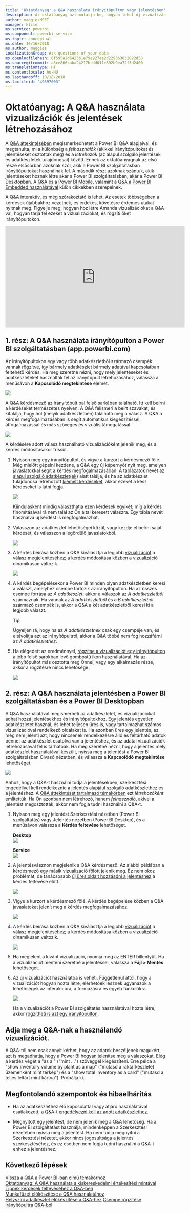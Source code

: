 ```yaml
---
title: 'Oktatóanyag: a Q&A használata irányítópulton vagy jelentésben'
description: Az oktatóanyag azt mutatja be, hogyan lehet új vizualizációkat létrehozni irányítópultokon és jelentésekben a Power BI Q&A használatával.
author: maggiesMSFT
manager: kfile
ms.service: powerbi
ms.component: powerbi-service
ms.topic: conceptual
ms.date: 10/16/2018
ms.author: maggies
LocalizationGroup: Ask questions of your data
ms.openlocfilehash: 6f595a2d6423b1e79e927ee2d229363632022d58
ms.sourcegitcommit: a3ce866caba24217bcdd011e892b9ea72f3d2400
ms.translationtype: HT
ms.contentlocale: hu-HU
ms.lasthandoff: 10/18/2018
ms.locfileid: "49397003"
---
```

# <a name="tutorial-how-to-use-qa-to-create-visualizations-and-build-reports"></a>Oktatóanyag: A Q&A használata vizualizációk és jelentések létrehozásához
A [Q&A áttekintésében](consumer/end-user-q-and-a.md) megismerkedhetett a Power BI Q&A alapjaival, és megtanulta, mi a különbség a *felhasználók* (akikkel irányítópultokat és jelentéseket osztottak meg) és a *létrehozók* (az alapul szolgáló jelentések és adatkészletek tulajdonosai) között. Ennek az oktatóanyagnak az első része elsősorban azoknak szól, akik a Power BI szolgáltatásban irányítópultokat használnak fel. A második részt azoknak szántuk, akik jelentéseket hoznak létre akár a Power BI szolgáltatásban, akár a Power BI Desktopban. A [Q&A és a Power BI Mobile](consumer/mobile/mobile-apps-ios-qna.md), valamint a [Q&A a Power BI Embedded használatával](developer/qanda.md) külön cikkekben szerepelnek.

A Q&A interaktív, és még szórakoztató is lehet. Az esetek többségében a kérdések újabbakhoz vezetnek, és érdekes, követésre érdemes utakat nyitnak meg. Figyelje meg, hogyan hoz létre Amanda vizualizációkat a Q&A-val, hogyan tárja fel ezeket a vizualizációkat, és rögzíti őket irányítópultokon.

<iframe width="560" height="315" src="https://www.youtube.com/embed/qMf7OLJfCz8?list=PL1N57mwBHtN0JFoKSR0n-tBkUJHeMP2cP" frameborder="0" allowfullscreen></iframe>

## <a name="part-1-use-qa-on-a-dashboard-in-power-bi-service-apppowerbicom"></a>1. rész: A Q&A használata irányítópulton a Power BI szolgáltatásban (app.powerbi.com)
Az irányítópultokon egy vagy több adatkészletből származó csempék vannak rögzítve, így bármely adatkészlet bármely adatával kapcsolatban feltehető kérdés. Ha meg szeretné nézni, hogy mely jelentéseket és adatkészleteket használták fel az irányítópult létrehozásához, válassza a menüsávon a **Kapcsolódó megtekintése** elemet.

![](media/power-bi-tutorial-q-and-a/power-bi-view-related.png)

A Q&A kérdésmező az irányítópult bal felső sarkában található. Itt kell beírni a kérdéseket természetes nyelven. A Q&A felismeri a beírt szavakat, és kitalálja, hogy hol (melyik adatkészletben) található meg a válasz. A Q&A a kérdés megfogalmazásában is segít automatikus kiegészítéssel, átfogalmazással és más szöveges és vizuális támogatással.

![](media/power-bi-tutorial-q-and-a/powerbi-qna.png)

A kérdésére adott válasz használható vizualizációként jelenik meg, és a kérdés módosításakor frissül.

1. Nyisson meg egy irányítópultot, és vigye a kurzort a kérdésmező fölé. Még mielőtt gépelni kezdene, a Q&A egy új képernyőt nyit meg, amelyen javaslatokkal segít a kérdés megfogalmazásában. A táblázatok nevét az [alapul szolgáló adatkészlet(ek)](service-get-data.md) alatt találja, és ha az adatkészlet tulajdonosa létrehozott [kiemelt kérdéseket](service-q-and-a-create-featured-questions.md), akkor ezeket a kész kérdéseket is látni fogja.

   ![](media/power-bi-tutorial-q-and-a/powerbi-qna-cursor.png)

   Kiindulásként mindig választhatja ezen kérdések egyikét, míg a kérdés finomításával rá nem talál az Ön által keresett válaszra. Egy tábla nevét használva új kérdést is megfogalmazhat.

2. Válasszon az adatkészlet lehetőségei közül, vagy kezdje el beírni saját kérdését, és válasszon a legördülő javaslatokból.

   ![](media/power-bi-tutorial-q-and-a/powerbi-qna-list.png)

3. A kérdés beírása közben a Q&A kiválasztja a legjobb [vizualizációt](visuals/power-bi-visualization-types-for-reports-and-q-and-a.md) a válasz megjelenítéséhez; a kérdés módosítása közben a vizualizáció dinamikusan változik.

   ![](media/power-bi-tutorial-q-and-a/powerbi-qna-viz.png)

4. A kérdés begépelésekor a Power BI minden olyan adatkészletben keresi a választ, amelyhez csempe tartozik az irányítópulton.  Ha az összes csempe forrása az *A adatkészlet*, akkor a válaszok az *A adatkészletből* származnak.  Ha vannak az *A adatkészletből* és a *B adatkészletből* származó csempék is, akkor a Q&A a két adatkészletből keresi ki a legjobb választ.

   > [!TIP]
   > Ügyeljen rá, hogy ha az *A adatkészletnek* csak egy csempéje van, és eltávolítja azt az irányítópultról, akkor a Q&A többé nem fog hozzáférni az *A adatkészlethez*.
   >
   >
5. Ha elégedett az eredménnyel, [rögzítse a vizualizációt egy irányítópulton](service-dashboard-pin-tile-from-q-and-a.md) a jobb felső sarokban lévő gombostű ikon használatával. Ha az irányítópultot más osztotta meg Önnel, vagy egy alkalmazás része, akkor a rögzítésre nincs lehetősége.

   ![](media/power-bi-tutorial-q-and-a/pbi_qna_finish-typing-question.jpg)

##    <a name="part-2-use-qa-in-a-report-in-power-bi-service-or-power-bi-desktop"></a>2. rész: A Q&A használata jelentésben a Power BI szolgáltatásban és a Power BI Desktopban

A Q&A használatával megismerheti az adatkészletet, és vizualizációkat adhat hozzá jelentésekhez és irányítópultokhoz. Egy jelentés egyetlen adatkészletet használ, és lehet teljesen üres is, vagy tartalmazhat számos vizualizációval rendelkező oldalakat is. Ha azonban üres egy jelentés, az még nem jelenti azt, hogy nincsenek rendelkezésre álló és feltárható adatok benne: az adatkészlet csatolva van a jelentéshez, és az adatai vizualizációk létrehozásával fel is tárhatóak.  Ha meg szeretné nézni, hogy a jelentés mely adatkészlet használatával készült, nyissa meg a jelentést a Power BI szolgáltatásban Olvasó nézetben, és válassza a **Kapcsolódó megtekintése** lehetőséget.

![](media/power-bi-tutorial-q-and-a/power-bi-view-related.png)

Ahhoz, hogy a Q&A-t használni tudja a jelentésekben, szerkesztési engedéllyel kell rendelkeznie a jelentés alapjául szolgáló adatkészlethez és a jelentéshez. A [Q&A áttekintését tartalmazó témakörben](consumer/end-user-q-and-a.md) ezt *létrehozóként* említettük. Ha Ön azonban nem létrehozó, hanem *felhasználó*, akivel a jelentést megosztották, akkor nem fogja tudni használni a Q&A-t.

1. Nyisson meg egy jelentést Szerkesztési nézetben (Power BI szolgáltatás) vagy Jelentés nézetben (Power BI Desktop), és a menüsávon válassza a **Kérdés feltevése** lehetőséget.

    **Desktop**    
    ![](media/power-bi-tutorial-q-and-a/power-bi-desktop-question.png)

    **Service**    
    ![](media/power-bi-tutorial-q-and-a/power-bi-service.png)

2. A jelentésvásznon megjelenik a Q&A kérdésmező. Az alábbi példában a kérdésmező egy másik vizualizáció fölött jelenik meg. Ez nem okoz problémát, de tanácsosabb [új üres oldalt hozzáadni a jelentéshez](power-bi-report-add-page.md) a kérdés feltevése előtt.

    ![](media/power-bi-tutorial-q-and-a/power-bi-ask-question.png)

3. Vigye a kurzort a kérdésmező fölé. A kérdés begépelése közben a Q&A javaslatokat jelenít meg a kérdés megfogalmazásához.

   ![](media/power-bi-tutorial-q-and-a/power-bi-q-and-a-suggestions.png)

4. A kérdés beírása közben a Q&A kiválasztja a legjobb [vizualizációt](visuals/power-bi-visualization-types-for-reports-and-q-and-a.md) a válasz megjelenítéséhez; a kérdés módosítása közben a vizualizáció dinamikusan változik.

   ![](media/power-bi-tutorial-q-and-a/power-bi-q-and-a-visual.png)

5. Ha megjelent a kívánt vizualizáció, nyomja meg az ENTER billentyűt. Ha a vizualizációt menteni szeretné a jelentéssel, válassza a **Fájl > Mentés** lehetőséget.

6. Az új vizualizációt használatba is veheti. Függetlenül attól, hogy a vizualizációt hogyan hozta létre, elérhetőek lesznek ugyanazok a lehetőségek az interakcióra, a formázásra és egyéb funkciókra.

   ![](media/power-bi-tutorial-q-and-a/power-bi-q-and-a-ellipses.png)

   Ha a vizualizációt a Power BI szolgáltatás használatával hozta létre, akkor [rögzítheti is azt egy irányítópulton](service-dashboard-pin-tile-from-q-and-a.md).

## <a name="tell-qa-which-visualization-to-use"></a>Adja meg a Q&A-nak a használandó vizualizációt.
A Q&A-tól nem csak annyit kérhet, hogy az adatok beszéljenek magukért, azt is megadhatja, hogy a Power BI hogyan jelenítse meg a válaszokat. Elég a kérdés végét a "as a <visualization type>" ("mint ...") szöveggel kiegészíteni.  Erre példa a "show inventory volume by plant as a map" ("mutasd a raktárkészletet üzemenként mint térkép") és a "show total inventory as a card" ("mutasd a teljes leltárt mint kártya").  Próbálja ki.

##  <a name="considerations-and-troubleshooting"></a>Megfontolandó szempontok és hibaelhárítás
- Ha az adatkészlethez élő kapcsolattal vagy átjáró használatával csatlakozott, a Q&A-t [engedélyezni kell az adott adatkészlethez](service-q-and-a-direct-query.md).

- Megnyitott egy jelentést, de nem jelenik meg a Q&A lehetőség. Ha a Power BI szolgáltatást használja, mindenképpen a Szerkesztési nézetében nyissa meg a jelentést. Ha nem tudja megnyitni a Szerkesztési nézetet, akkor nincs jogosultsága a jelentés szerkesztéséhez, és ez esetben nem fogja tudni használni a Q&A-t ehhez a jelentéshez.

## <a name="next-steps"></a>Következő lépések
Vissza a [Q&A a Power BI-ban](consumer/end-user-q-and-a.md)  című témakörhöz  
[Oktatóanyag: A Q&A használata a kiskereskedelmi értékesítési mintával](power-bi-visualization-introduction-to-q-and-a.md)   
[Tippek kérdések feltevéséhez a Q&A-ben](consumer/end-user-q-and-a-tips.md)   
[Munkafüzet előkészítése a Q&A használatához](service-prepare-data-for-q-and-a.md)  
[Helyszíni adatkészlet előkészítése a Q&A-hez](service-q-and-a-direct-query.md)
[Csempe rögzítése irányítópultra Q&A-ból](service-dashboard-pin-tile-from-q-and-a.md)
